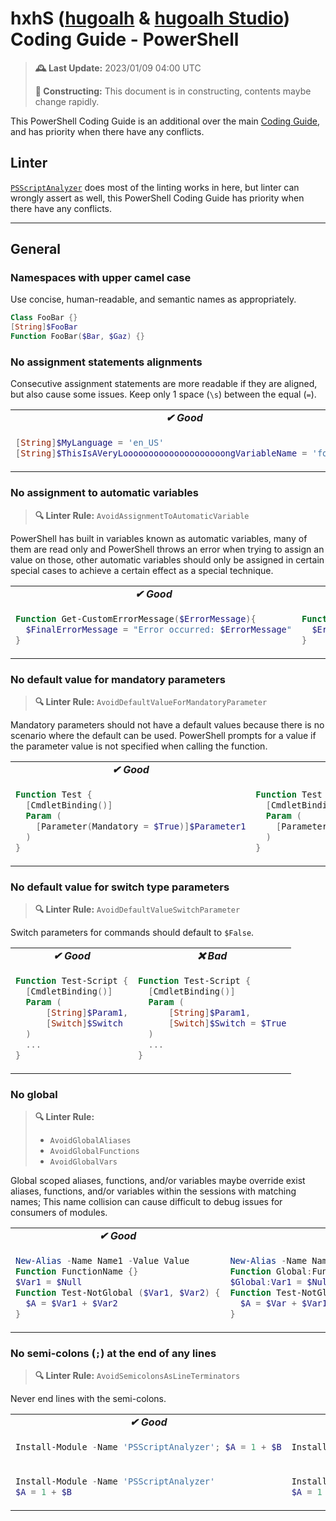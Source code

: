 [hugoalh]: https://github.com/hugoalh
[hugoalh-studio]: https://github.com/hugoalh-studio

# hxhS ([hugoalh][hugoalh] & [hugoalh Studio][hugoalh-studio]) Coding Guide - PowerShell

> **🕰️ Last Update:** 2023/01/09 04:00 UTC
>
> **🚧 Constructing:** This document is in constructing, contents maybe change rapidly.

This PowerShell Coding Guide is an additional over the main [Coding Guide](./main.md), and has priority when there have any conflicts.

## Linter

[`PSScriptAnalyzer`](https://github.com/PowerShell/PSScriptAnalyzer) does most of the linting works in here, but linter can wrongly assert as well, this PowerShell Coding Guide has priority when there have any conflicts.

---

## General

### Namespaces with upper camel case

Use concise, human-readable, and semantic names as appropriately.

```ps1
Class FooBar {}
[String]$FooBar
Function FooBar($Bar, $Gaz) {}
```

### No assignment statements alignments

Consecutive assignment statements are more readable if they are aligned, but also cause some issues. Keep only 1 space (`\s`) between the equal (`=`).

<table>
<tbody valign="top">
<tr>
<td align="center"><b><i>✔ Good</i></b></td>
<td align="center"><b><i>❌ Bad</i></b></td>
</tr>
<tr>
<td>

```ps1
[String]$MyLanguage = 'en_US'
[String]$ThisIsAVeryLoooooooooooooooooooongVariableName = 'fooBar'
```

</td>
<td>

```ps1
[String]$MyLanguage                                     = 'en_US'
[String]$ThisIsAVeryLoooooooooooooooooooongVariableName = 'fooBar'
```

</td>
</tr>
</tbody>
</table>

### No assignment to automatic variables

> **🔍 Linter Rule:** `AvoidAssignmentToAutomaticVariable`

PowerShell has built in variables known as automatic variables, many of them are read only and PowerShell throws an error when trying to assign an value on those, other automatic variables should only be assigned in certain special cases to achieve a certain effect as a special technique.

<table>
<tbody valign="top">
<tr>
<td align="center"><b><i>✔ Good</i></b></td>
<td align="center"><b><i>❌ Bad</i></b></td>
</tr>
<tr>
<td>

```ps1
Function Get-CustomErrorMessage($ErrorMessage){
  $FinalErrorMessage = "Error occurred: $ErrorMessage"
}
```

</td>
<td>

```ps1
Function Get-CustomErrorMessage($ErrorMessage){
  $Error = "Error occurred: $ErrorMessage"
}
```

</td>
</tr>
</tbody>
</table>

### No default value for mandatory parameters

> **🔍 Linter Rule:** `AvoidDefaultValueForMandatoryParameter`

Mandatory parameters should not have a default values because there is no scenario where the default can be used. PowerShell prompts for a value if the parameter value is not specified when calling the function.

<table>
<tbody valign="top">
<tr>
<td align="center"><b><i>✔ Good</i></b></td>
<td align="center"><b><i>❌ Bad</i></b></td>
</tr>
<tr>
<td>

```ps1
Function Test {
  [CmdletBinding()]
  Param (
    [Parameter(Mandatory = $True)]$Parameter1
  )
}
```

</td>
<td>

```ps1
Function Test {
  [CmdletBinding()]
  Param (
    [Parameter(Mandatory = $True)]$Parameter1 = 'default Value'
  )
}
```

</td>
</tr>
</tbody>
</table>

### No default value for switch type parameters

> **🔍 Linter Rule:** `AvoidDefaultValueSwitchParameter`

Switch parameters for commands should default to `$False`.

<table>
<tbody valign="top">
<tr>
<td align="center"><b><i>✔ Good</i></b></td>
<td align="center"><b><i>❌ Bad</i></b></td>
</tr>
<tr>
<td>

```ps1
Function Test-Script {
  [CmdletBinding()]
  Param (
      [String]$Param1,
      [Switch]$Switch
  )
  ...
}
```

</td>
<td>

```ps1
Function Test-Script {
  [CmdletBinding()]
  Param (
      [String]$Param1,
      [Switch]$Switch = $True
  )
  ...
}
```

</td>
</tr>
</tbody>
</table>

### No global

> **🔍 Linter Rule:**
>
> - `AvoidGlobalAliases`
> - `AvoidGlobalFunctions`
> - `AvoidGlobalVars`

Global scoped aliases, functions, and/or variables maybe override exist aliases, functions, and/or variables within the sessions with matching names; This name collision can cause difficult to debug issues for consumers of modules.

<table>
<tbody valign="top">
<tr>
<td align="center"><b><i>✔ Good</i></b></td>
<td align="center"><b><i>❌ Bad</i></b></td>
</tr>
<tr>
<td>

```ps1
New-Alias -Name Name1 -Value Value
Function FunctionName {}
$Var1 = $Null
Function Test-NotGlobal ($Var1, $Var2) {
  $A = $Var1 + $Var2
}
```

</td>
<td>

```ps1
New-Alias -Name Name -Value Value -Scope 'Global'
Function Global:FunctionName {}
$Global:Var1 = $Null
Function Test-NotGlobal ($Var) {
  $A = $Var + $Var1
}
```

</td>
</tr>
</tbody>
</table>

### No semi-colons (`;`) at the end of any lines

> **🔍 Linter Rule:** `AvoidSemicolonsAsLineTerminators`

Never end lines with the semi-colons.

<table>
<tbody valign="top">
<tr>
<td align="center"><b><i>✔ Good</i></b></td>
<td align="center"><b><i>❌ Bad</i></b></td>
</tr>
<tr>
<td>

```ps1
Install-Module -Name 'PSScriptAnalyzer'; $A = 1 + $B
```

</td>
<td>

```ps1
Install-Module -Name 'PSScriptAnalyzer'; $A = 1 + $B;
```

</td>
</tr>
<tr>
<td>

```ps1
Install-Module -Name 'PSScriptAnalyzer'
$A = 1 + $B
```

</td>
<td>

```ps1
Install-Module -Name 'PSScriptAnalyzer';
$A = 1 + $B
```

</td>
</tr>
</tbody>
</table>
